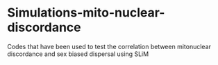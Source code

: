 # Simulations-mito-nuclear-discordance
Codes that have been used to test the correlation between mitonuclear discordance and sex biased dispersal using SLiM
